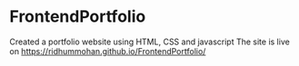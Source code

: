 # FrontendPortfolio
Created a portfolio website using HTML, CSS and javascript
The site is live on  https://ridhummohan.github.io/FrontendPortfolio/

